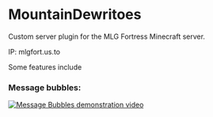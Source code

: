 # MountainDewritoes
Custom server plugin for the MLG Fortress Minecraft server.

IP: mlgfort.us.to

Some features include

### Message bubbles:

[![Message Bubbles demonstration video](http://img.youtube.com/vi/UDQeqLJ3jik/0.jpg)](http://www.youtube.com/watch?v=UDQeqLJ3jik)
